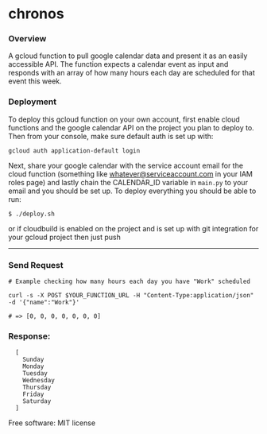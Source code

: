 
# chronos

### Overview

A gcloud function to pull google calendar data and present it as an easily accessible API. The function expects a calendar event as input
and responds with an array of how many hours each day are scheduled for that event this week. 

### Deployment

To deploy this gcloud function on your own account, first enable cloud functions and the google calendar API on the project you 
plan to deploy to. Then from your console, make sure default auth is set up with:

```
gcloud auth application-default login 
```

Next, share your google calendar with the service account email for the cloud function 
(something like whatever@serviceaccount.com in your IAM roles page) and lastly chain the CALENDAR\_ID variable in `main.py` 
to your email and you should be set up. To deploy everything you should be able to run:

```
$ ./deploy.sh
```

or if cloudbuild is enabled on the project and is set up with git integration for your gcloud project then just push

---------------------------

### Send Request

```
# Example checking how many hours each day you have "Work" scheduled

curl -s -X POST $YOUR_FUNCTION_URL -H "Content-Type:application/json"  -d '{"name":"Work"}'

# => [0, 0, 0, 0, 0, 0, 0]
```

### Response:

```
  [
    Sunday
    Monday
    Tuesday
    Wednesday
    Thursday
    Friday
    Saturday
  ]
```

Free software: MIT license
